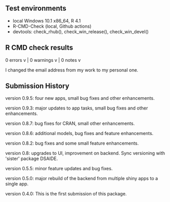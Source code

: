 ## Test environments

* local Windows 10.1 x86_64, R 4.1
* R-CMD-Check (local, Github actions) 
* devtools: check_rhub(), check_win_release(), check_win_devel()

## R CMD check results

0 errors v | 0 warnings v | 0 notes v



I changed the email address from my work to my personal one.

 
## Submission History

version 0.9.5: four new apps, small bug fixes and other enhancements.

version 0.9.3: major updates to app tasks, small bug fixes and other enhancements.

version 0.8.7: bug fixes for CRAN, small other enhancements.

version 0.8.6: additional models, bug fixes and feature enhancements.

version 0.8.2: bug fixes and some small feature enhancements.

version 0.8: upgrades to UI, improvement on backend. Sync versioning with 'sister' package DSAIDE.

version 0.5.5: minor feature updates and bug fixes.

version 0.5.0: major rebuild of the backend from multiple shiny apps to a single app.

version 0.4.0: This is the first submission of this package.
